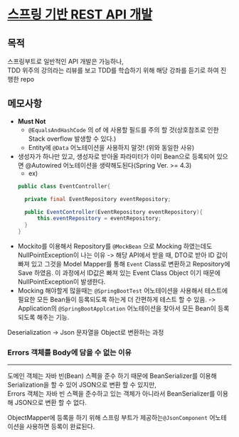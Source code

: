 # [스프링 기반 REST API 개발](https://www.inflearn.com/course/spring_rest-api/dashboard)

## 목적 
스프링부트로 일반적인 API 개발은 가능하나,<br/>
TDD 위주의 강의라는 리뷰를 보고 TDD를 학습하기 위해 해당 강좌를 듣기로 하여 진행한 repo

## 메모사항

- **Must Not**
    - `@EqualsAndHashCode` 의 of 에 사용할 필드를 주의 할 것(상호참조로 인한 Stack overflow 발생할 수 있다.)
    - Entity에 `@Data` 어노테이션을 사용하지 말것! (위와 동일한 사유)
- 생성자가 하나만 있고, 생성자로 받아올 파라미터가 이미 Bean으로 등록되어 있으면 @Autowired 어노테이션을 생략해도된다(Spring Ver. >= 4.3)
    - ex) 
    ```java
    public class EventController{
  
      private final EventRepository eventRepository;
  
      public EventController(EventRepository eventRepository){
          this.eventRepository = eventRepository;
      }
    }
    ```
- Mockito를 이용해서 Repository를 `@MockBean` 으로 Mocking 하였는데도 NullPointException이 나는 이유
-> 해당 API에서 받을 때, DTO로 받아 ID 값이 빠져 있고 그것을 Model Mapper를 통해 `Event` Class로 변환하고 Repository에 Save 하였음.
이 과정에서 ID값은 빠져 있는 Event Class Object 이기 때문에 NullPointException이 발생한다.
- Mocking 해야할게 많을때는 `@SpringBootTest` 어노테이션을 사용해서 테스트에 필요한 모든 Bean들이 등록되도록 하는게
더 간편하게 테스트 할 수 있음. -> Application의 `@SpringBootApplcation` 어노테이션을 찾아서 모든 Bean이 등록 되도록 해주는 기능.

Deserialization -> Json 문자열을 Object로 변환하는 과정


### Errors 객체를 Body에 담을 수 없는 이유

---
도메인 객체는 자바 빈(Bean) 스펙을 준수 하기 때문에 BeanSerializer를 이용해 Serialization을 할 수 있어 JSON으로 변환 할 수 있지만,<br/>
Errors 객체는 자바 빈 스펙을 준수하고 있는 객체가 아니라서 BeanSerializer를 이용해 JSON으로 변환 할 수 없다.

ObjectMapper에 등록을 하기 위해 스프링 부트가 제공하는`@JsonComponent` 어노테이션을 사용하면 등록이 완료된다.